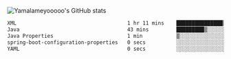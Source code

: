 ![Yamalameyooooo's GitHub stats](https://github-readme-stats.vercel.app/api?username=yamalameyooooo&theme=transparent&show_icons=true\&show=reviews,discussions_started,discussions_answered,prs_merged,prs_merged_percentage)

<!--START_SECTION:waka-->

```txt
XML                                    1 hr 11 mins    ███████████████▒░░░░░░░░░   61.06 %
Java                                   43 mins         █████████▒░░░░░░░░░░░░░░░   37.07 %
Java Properties                        1 min           ▒░░░░░░░░░░░░░░░░░░░░░░░░   01.42 %
spring-boot-configuration-properties   0 secs          ░░░░░░░░░░░░░░░░░░░░░░░░░   00.37 %
YAML                                   0 secs          ░░░░░░░░░░░░░░░░░░░░░░░░░   00.08 %
```

<!--END_SECTION:waka-->
